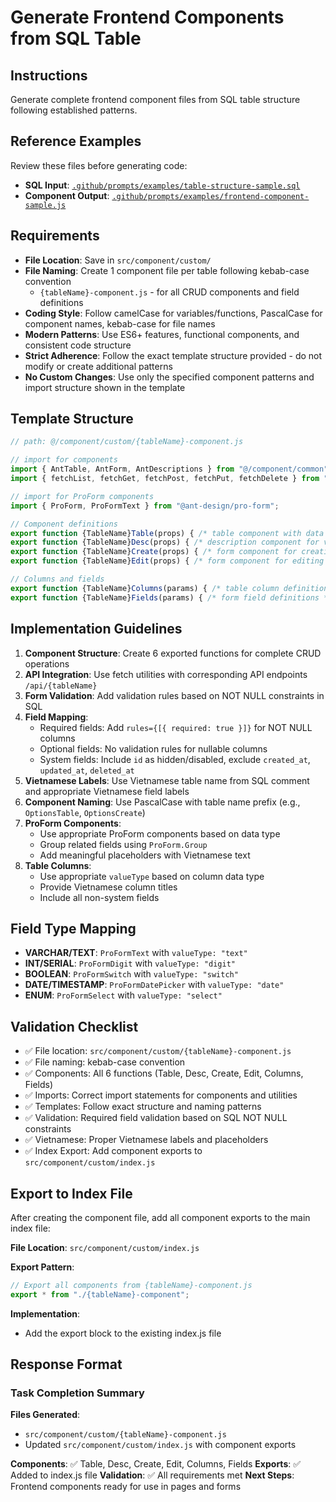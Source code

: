 # Generate Frontend Components from SQL Table

## Instructions

Generate complete frontend component files from SQL table structure following established patterns.

## Reference Examples

Review these files before generating code:

- **SQL Input**: [`.github/prompts/examples/table-structure-sample.sql`](./examples/table-structure-sample.sql)
- **Component Output**: [`.github/prompts/examples/frontend-component-sample.js`](./examples/frontend-component-sample.js)

## Requirements

- **File Location**: Save in `src/component/custom/`
- **File Naming**: Create 1 component file per table following kebab-case convention
  - `{tableName}-component.js` - for all CRUD components and field definitions
- **Coding Style**: Follow camelCase for variables/functions, PascalCase for component names, kebab-case for file names
- **Modern Patterns**: Use ES6+ features, functional components, and consistent code structure
- **Strict Adherence**: Follow the exact template structure provided - do not modify or create additional patterns
- **No Custom Changes**: Use only the specified component patterns and import structure shown in the template

## Template Structure

```javascript
// path: @/component/custom/{tableName}-component.js

// import for components
import { AntTable, AntForm, AntDescriptions } from "@/component/common";
import { fetchList, fetchGet, fetchPost, fetchPut, fetchDelete } from "@/lib/util/fetch-util";

// import for ProForm components
import { ProForm, ProFormText } from "@ant-design/pro-form";

// Component definitions
export function {TableName}Table(props) { /* table component with data fetching */ }
export function {TableName}Desc(props) { /* description component for viewing record details */ }
export function {TableName}Create(props) { /* form component for creating new records */ }
export function {TableName}Edit(props) { /* form component for editing existing records */ }

// Columns and fields
export function {TableName}Columns(params) { /* table column definitions */ }
export function {TableName}Fields(params) { /* form field definitions */ }
```

## Implementation Guidelines

1. **Component Structure**: Create 6 exported functions for complete CRUD operations
2. **API Integration**: Use fetch utilities with corresponding API endpoints `/api/{tableName}`
3. **Form Validation**: Add validation rules based on NOT NULL constraints in SQL
4. **Field Mapping**:
   - Required fields: Add `rules={[{ required: true }]}` for NOT NULL columns
   - Optional fields: No validation rules for nullable columns
   - System fields: Include `id` as hidden/disabled, exclude `created_at`, `updated_at`, `deleted_at`
5. **Vietnamese Labels**: Use Vietnamese table name from SQL comment and appropriate Vietnamese field labels
6. **Component Naming**: Use PascalCase with table name prefix (e.g., `OptionsTable`, `OptionsCreate`)
7. **ProForm Components**:
   - Use appropriate ProForm components based on data type
   - Group related fields using `ProForm.Group`
   - Add meaningful placeholders with Vietnamese text
8. **Table Columns**:
   - Use appropriate `valueType` based on column data type
   - Provide Vietnamese column titles
   - Include all non-system fields

## Field Type Mapping

- **VARCHAR/TEXT**: `ProFormText` with `valueType: "text"`
- **INT/SERIAL**: `ProFormDigit` with `valueType: "digit"`
- **BOOLEAN**: `ProFormSwitch` with `valueType: "switch"`
- **DATE/TIMESTAMP**: `ProFormDatePicker` with `valueType: "date"`
- **ENUM**: `ProFormSelect` with `valueType: "select"`

## Validation Checklist

- ✅ File location: `src/component/custom/{tableName}-component.js`
- ✅ File naming: kebab-case convention
- ✅ Components: All 6 functions (Table, Desc, Create, Edit, Columns, Fields)
- ✅ Imports: Correct import statements for components and utilities
- ✅ Templates: Follow exact structure and naming patterns
- ✅ Validation: Required field validation based on SQL NOT NULL constraints
- ✅ Vietnamese: Proper Vietnamese labels and placeholders
- ✅ Index Export: Add component exports to `src/component/custom/index.js`

## Export to Index File

After creating the component file, add all component exports to the main index file:

**File Location**: `src/component/custom/index.js`

**Export Pattern**:

```javascript
// Export all components from {tableName}-component.js
export * from "./{tableName}-component";
```

**Implementation**:

- Add the export block to the existing index.js file

## Response Format

### Task Completion Summary

**Files Generated**:

- `src/component/custom/{tableName}-component.js`
- Updated `src/component/custom/index.js` with component exports

**Components**: ✅ Table, Desc, Create, Edit, Columns, Fields
**Exports**: ✅ Added to index.js file
**Validation**: ✅ All requirements met
**Next Steps**: Frontend components ready for use in pages and forms
